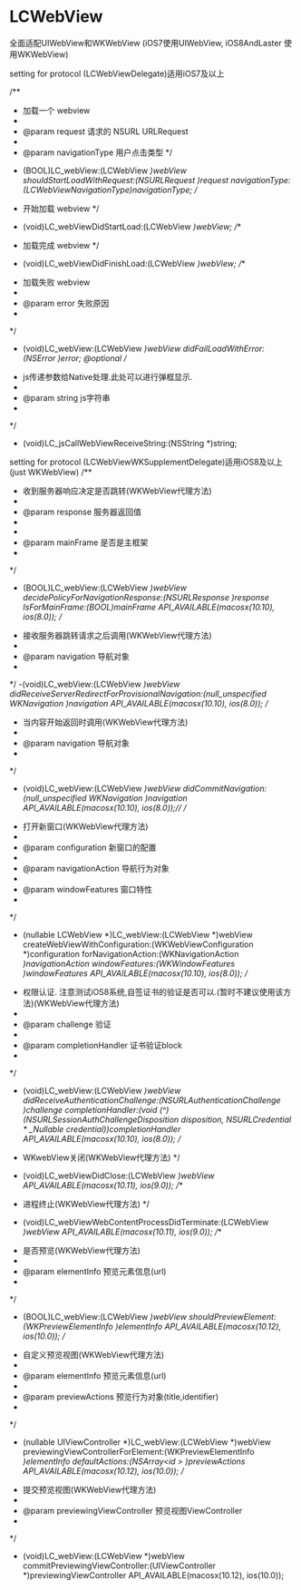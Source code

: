 # LCWebView
全面适配UIWebView和WKWebView (iOS7使用UIWebView, iOS8AndLaster 使用WKWebView)

setting for protocol (LCWebViewDelegate)适用iOS7及以上

/**
 *  加载一个 webview
 *
 *  @param request 请求的 NSURL URLRequest
 *
 *  @param navigationType 用户点击类型
 */
- (BOOL)LC_webView:(LCWebView *)webView shouldStartLoadWithRequest:(NSURLRequest *)request navigationType:(LCWebViewNavigationType)navigationType;
/**
 *  开始加载 webview
 */
- (void)LC_webViewDidStartLoad:(LCWebView *)webView;
/**
 *  加载完成 webview
 */
- (void)LC_webViewDidFinishLoad:(LCWebView *)webView;
/**
 *  加载失败 webview
 *
 *  @param error 失败原因
 *
 */
- (void)LC_webView:(LCWebView *)webView didFailLoadWithError:(NSError *)error;
@optional
/**
 *  js传递参数给Native处理.此处可以进行弹框显示.
 *
 *  @param string js字符串
 *
 */
- (void)LC_jsCallWebViewReceiveString:(NSString *)string;



setting for protocol (LCWebViewWKSupplementDelegate)适用iOS8及以上(just WKWebView)
/**
 *  收到服务器响应决定是否跳转(WKWebView代理方法)
 *
 *  @param response 服务器返回值
 *
 *
 *  @param mainFrame 是否是主框架
 *
 */
- (BOOL)LC_webView:(LCWebView *)webView decidePolicyForNavigationResponse:(NSURLResponse *)response IsForMainFrame:(BOOL)mainFrame API_AVAILABLE(macosx(10.10), ios(8.0));
/**
 *  接收服务器跳转请求之后调用(WKWebView代理方法)
 *
 *  @param navigation 导航对象
 *
 */
-(void)LC_webView:(LCWebView *)webView didReceiveServerRedirectForProvisionalNavigation:(null_unspecified WKNavigation *)navigation API_AVAILABLE(macosx(10.10), ios(8.0));
/**
 *  当内容开始返回时调用(WKWebView代理方法)
 *
 *  @param navigation 导航对象
 *
 */
- (void)LC_webView:(LCWebView *)webView didCommitNavigation:(null_unspecified WKNavigation *)navigation API_AVAILABLE(macosx(10.10), ios(8.0));//
/**
 *  打开新窗口(WKWebView代理方法)
 *
 *  @param configuration 新窗口的配置
 *
 *  @param navigationAction 导航行为对象
 *
 *  @param windowFeatures 窗口特性
 *
 */
- (nullable LCWebView *)LC_webView:(LCWebView *)webView createWebViewWithConfiguration:(WKWebViewConfiguration *)configuration forNavigationAction:(WKNavigationAction *)navigationAction windowFeatures:(WKWindowFeatures *)windowFeatures API_AVAILABLE(macosx(10.10), ios(8.0));
/**
 *  权限认证. 注意测试iOS8系统,自签证书的验证是否可以.(暂时不建议使用该方法)(WKWebView代理方法)
 *
 *  @param challenge 验证
 *
 *  @param completionHandler 证书验证block
 *
 */
- (void)LC_webView:(LCWebView *)webView didReceiveAuthenticationChallenge:(NSURLAuthenticationChallenge *)challenge completionHandler:(void (^)(NSURLSessionAuthChallengeDisposition disposition, NSURLCredential * _Nullable credential))completionHandler API_AVAILABLE(macosx(10.10), ios(8.0));
/**
 *  WKwebView关闭(WKWebView代理方法)
 */
- (void)LC_webViewDidClose:(LCWebView *)webView API_AVAILABLE(macosx(10.11), ios(9.0));
/**
 *  进程终止(WKWebView代理方法)
 */
- (void)LC_webViewWebContentProcessDidTerminate:(LCWebView *)webView API_AVAILABLE(macosx(10.11), ios(9.0));
/**
 *  是否预览(WKWebView代理方法)
 *
 *  @param elementInfo 预览元素信息(url)
 *
 */
- (BOOL)LC_webView:(LCWebView *)webView shouldPreviewElement:(WKPreviewElementInfo *)elementInfo API_AVAILABLE(macosx(10.12), ios(10.0));
/**
 *  自定义预览视图(WKWebView代理方法)
 *
 *  @param elementInfo 预览元素信息(url)
 *
 *  @param previewActions 预览行为对象(title,identifier)
 *
 */
- (nullable UIViewController *)LC_webView:(LCWebView *)webView previewingViewControllerForElement:(WKPreviewElementInfo *)elementInfo defaultActions:(NSArray<id <WKPreviewActionItem>> *)previewActions API_AVAILABLE(macosx(10.12), ios(10.0));
/**
 *  提交预览视图(WKWebView代理方法)
 *
 *  @param previewingViewController 预览视图ViewController
 *
 */
- (void)LC_webView:(LCWebView *)webView commitPreviewingViewController:(UIViewController *)previewingViewController API_AVAILABLE(macosx(10.12), ios(10.0));

